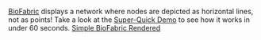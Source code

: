 
[BioFabric](http://www.biofabric.org/)
displays a network where nodes are depicted as horizontal lines, not as points!
Take a look at the [Super-Quick Demo](http://www.biofabric.org/gallery/pages/SuperQuickBioFabric.html) to see how it works in under 60 seconds.
[Simple BioFabric Rendered](http://www.biofabric.org/gallery/pages/JustBioFabric.html)
